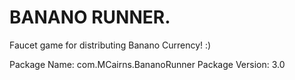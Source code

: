 # BANANO RUNNER.

Faucet game for distributing Banano Currency! :)


Package Name: com.MCairns.BananoRunner
Package Version: 3.0